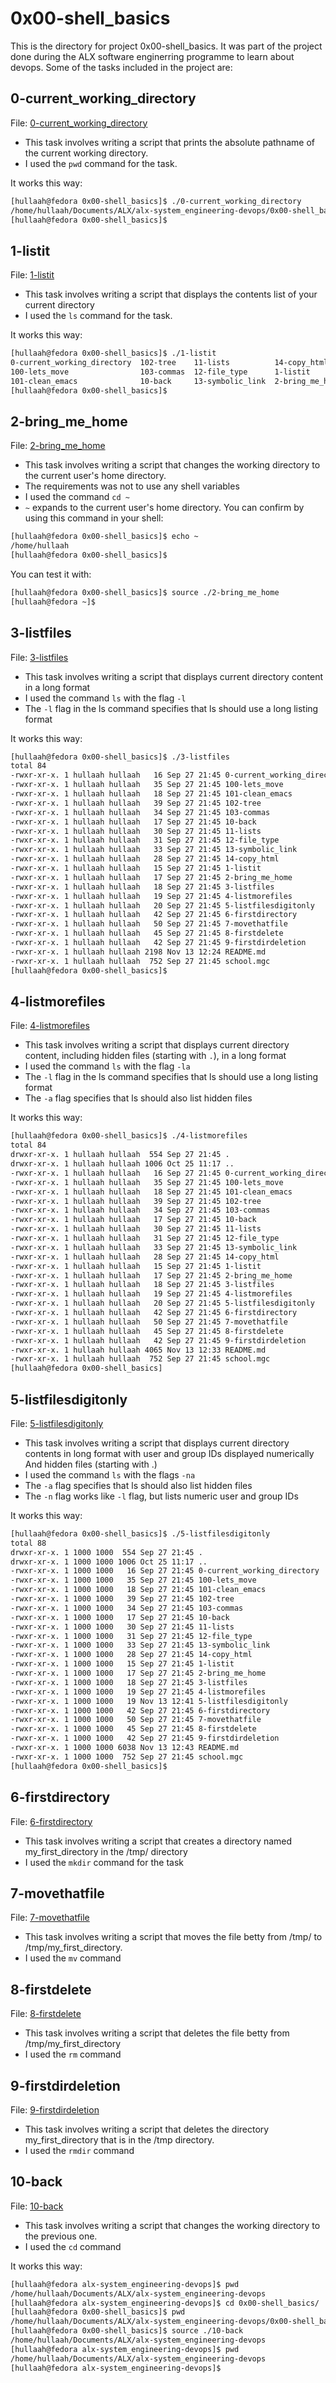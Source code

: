 # 0x00-shell_basics

This is the directory for project 0x00-shell_basics. It was part of the project done during the ALX software enginerring programme to learn about devops.
Some of the tasks included in the project are:

## 0-current_working_directory

File: [0-current_working_directory](0-current_working_directory)

- This task involves writing a script that prints the absolute pathname of the current working directory.
- I used the ```pwd``` command for the task.

It works this way:

```bash
[hullaah@fedora 0x00-shell_basics]$ ./0-current_working_directory 
/home/hullaah/Documents/ALX/alx-system_engineering-devops/0x00-shell_basics
[hullaah@fedora 0x00-shell_basics]$
```

## 1-listit

File: [1-listit](1-listit)

- This task involves writing a script that displays the contents list of your current directory
- I used the ```ls``` command for the task.

It works this way:

```bash
[hullaah@fedora 0x00-shell_basics]$ ./1-listit 
0-current_working_directory  102-tree    11-lists          14-copy_html     3-listfiles           6-firstdirectory  9-firstdirdeletion
100-lets_move                103-commas  12-file_type      1-listit         4-listmorefiles       7-movethatfile    README.md
101-clean_emacs              10-back     13-symbolic_link  2-bring_me_home  5-listfilesdigitonly  8-firstdelete     school.mgc
[hullaah@fedora 0x00-shell_basics]$ 
```

## 2-bring_me_home

File: [2-bring_me_home](2-bring_me_home)

- This task involves writing a script that changes the working directory to the current user's home directory.
- The requirements was not to use any shell variables
- I used the command ```cd ~```
- ```~``` expands to the current user's home directory. You can confirm by using this command in your shell:

```bash
[hullaah@fedora 0x00-shell_basics]$ echo ~
/home/hullaah
[hullaah@fedora 0x00-shell_basics]$ 
```

You can test it with:

```bash
[hullaah@fedora 0x00-shell_basics]$ source ./2-bring_me_home 
[hullaah@fedora ~]$
```

## 3-listfiles

File: [3-listfiles](3-listfiles)

- This task involves writing a script that displays current directory content in a long format
- I used the command ```ls``` with the flag ```-l```
- The ```-l``` flag in the ls command specifies that ls should use a long listing format

It works this way:

```bash
[hullaah@fedora 0x00-shell_basics]$ ./3-listfiles 
total 84
-rwxr-xr-x. 1 hullaah hullaah   16 Sep 27 21:45 0-current_working_directory
-rwxr-xr-x. 1 hullaah hullaah   35 Sep 27 21:45 100-lets_move
-rwxr-xr-x. 1 hullaah hullaah   18 Sep 27 21:45 101-clean_emacs
-rwxr-xr-x. 1 hullaah hullaah   39 Sep 27 21:45 102-tree
-rwxr-xr-x. 1 hullaah hullaah   34 Sep 27 21:45 103-commas
-rwxr-xr-x. 1 hullaah hullaah   17 Sep 27 21:45 10-back
-rwxr-xr-x. 1 hullaah hullaah   30 Sep 27 21:45 11-lists
-rwxr-xr-x. 1 hullaah hullaah   31 Sep 27 21:45 12-file_type
-rwxr-xr-x. 1 hullaah hullaah   33 Sep 27 21:45 13-symbolic_link
-rwxr-xr-x. 1 hullaah hullaah   28 Sep 27 21:45 14-copy_html
-rwxr-xr-x. 1 hullaah hullaah   15 Sep 27 21:45 1-listit
-rwxr-xr-x. 1 hullaah hullaah   17 Sep 27 21:45 2-bring_me_home
-rwxr-xr-x. 1 hullaah hullaah   18 Sep 27 21:45 3-listfiles
-rwxr-xr-x. 1 hullaah hullaah   19 Sep 27 21:45 4-listmorefiles
-rwxr-xr-x. 1 hullaah hullaah   20 Sep 27 21:45 5-listfilesdigitonly
-rwxr-xr-x. 1 hullaah hullaah   42 Sep 27 21:45 6-firstdirectory
-rwxr-xr-x. 1 hullaah hullaah   50 Sep 27 21:45 7-movethatfile
-rwxr-xr-x. 1 hullaah hullaah   45 Sep 27 21:45 8-firstdelete
-rwxr-xr-x. 1 hullaah hullaah   42 Sep 27 21:45 9-firstdirdeletion
-rwxr-xr-x. 1 hullaah hullaah 2198 Nov 13 12:24 README.md
-rwxr-xr-x. 1 hullaah hullaah  752 Sep 27 21:45 school.mgc
[hullaah@fedora 0x00-shell_basics]$
```

## 4-listmorefiles

File: [4-listmorefiles](4-listmorefiles)

- This task involves writing a script that displays current directory content, including hidden files (starting with `.`), in a long format
- I used the command ```ls``` with the flag ```-la```
- The ```-l``` flag in the ls command specifies that ls should use a long listing format
- The `-a` flag specifies that ls should also list hidden files

It works this way:

```bash
[hullaah@fedora 0x00-shell_basics]$ ./4-listmorefiles 
total 84
drwxr-xr-x. 1 hullaah hullaah  554 Sep 27 21:45 .
drwxr-xr-x. 1 hullaah hullaah 1006 Oct 25 11:17 ..
-rwxr-xr-x. 1 hullaah hullaah   16 Sep 27 21:45 0-current_working_directory
-rwxr-xr-x. 1 hullaah hullaah   35 Sep 27 21:45 100-lets_move
-rwxr-xr-x. 1 hullaah hullaah   18 Sep 27 21:45 101-clean_emacs
-rwxr-xr-x. 1 hullaah hullaah   39 Sep 27 21:45 102-tree
-rwxr-xr-x. 1 hullaah hullaah   34 Sep 27 21:45 103-commas
-rwxr-xr-x. 1 hullaah hullaah   17 Sep 27 21:45 10-back
-rwxr-xr-x. 1 hullaah hullaah   30 Sep 27 21:45 11-lists
-rwxr-xr-x. 1 hullaah hullaah   31 Sep 27 21:45 12-file_type
-rwxr-xr-x. 1 hullaah hullaah   33 Sep 27 21:45 13-symbolic_link
-rwxr-xr-x. 1 hullaah hullaah   28 Sep 27 21:45 14-copy_html
-rwxr-xr-x. 1 hullaah hullaah   15 Sep 27 21:45 1-listit
-rwxr-xr-x. 1 hullaah hullaah   17 Sep 27 21:45 2-bring_me_home
-rwxr-xr-x. 1 hullaah hullaah   18 Sep 27 21:45 3-listfiles
-rwxr-xr-x. 1 hullaah hullaah   19 Sep 27 21:45 4-listmorefiles
-rwxr-xr-x. 1 hullaah hullaah   20 Sep 27 21:45 5-listfilesdigitonly
-rwxr-xr-x. 1 hullaah hullaah   42 Sep 27 21:45 6-firstdirectory
-rwxr-xr-x. 1 hullaah hullaah   50 Sep 27 21:45 7-movethatfile
-rwxr-xr-x. 1 hullaah hullaah   45 Sep 27 21:45 8-firstdelete
-rwxr-xr-x. 1 hullaah hullaah   42 Sep 27 21:45 9-firstdirdeletion
-rwxr-xr-x. 1 hullaah hullaah 4065 Nov 13 12:33 README.md
-rwxr-xr-x. 1 hullaah hullaah  752 Sep 27 21:45 school.mgc
[hullaah@fedora 0x00-shell_basics]
```

## 5-listfilesdigitonly

File: [5-listfilesdigitonly](5-listfilesdigitonly)

- This task involves writing a script that displays current directory contents in long format with user and group IDs displayed numerically And hidden files (starting with .)
- I used the command `ls` with the flags `-na`
- The `-a` flag specifies that ls should also list hidden files
- The `-n` flag works like `-l` flag, but lists numeric user and group IDs

It works this way:

```bash
[hullaah@fedora 0x00-shell_basics]$ ./5-listfilesdigitonly 
total 88
drwxr-xr-x. 1 1000 1000  554 Sep 27 21:45 .
drwxr-xr-x. 1 1000 1000 1006 Oct 25 11:17 ..
-rwxr-xr-x. 1 1000 1000   16 Sep 27 21:45 0-current_working_directory
-rwxr-xr-x. 1 1000 1000   35 Sep 27 21:45 100-lets_move
-rwxr-xr-x. 1 1000 1000   18 Sep 27 21:45 101-clean_emacs
-rwxr-xr-x. 1 1000 1000   39 Sep 27 21:45 102-tree
-rwxr-xr-x. 1 1000 1000   34 Sep 27 21:45 103-commas
-rwxr-xr-x. 1 1000 1000   17 Sep 27 21:45 10-back
-rwxr-xr-x. 1 1000 1000   30 Sep 27 21:45 11-lists
-rwxr-xr-x. 1 1000 1000   31 Sep 27 21:45 12-file_type
-rwxr-xr-x. 1 1000 1000   33 Sep 27 21:45 13-symbolic_link
-rwxr-xr-x. 1 1000 1000   28 Sep 27 21:45 14-copy_html
-rwxr-xr-x. 1 1000 1000   15 Sep 27 21:45 1-listit
-rwxr-xr-x. 1 1000 1000   17 Sep 27 21:45 2-bring_me_home
-rwxr-xr-x. 1 1000 1000   18 Sep 27 21:45 3-listfiles
-rwxr-xr-x. 1 1000 1000   19 Sep 27 21:45 4-listmorefiles
-rwxr-xr-x. 1 1000 1000   19 Nov 13 12:41 5-listfilesdigitonly
-rwxr-xr-x. 1 1000 1000   42 Sep 27 21:45 6-firstdirectory
-rwxr-xr-x. 1 1000 1000   50 Sep 27 21:45 7-movethatfile
-rwxr-xr-x. 1 1000 1000   45 Sep 27 21:45 8-firstdelete
-rwxr-xr-x. 1 1000 1000   42 Sep 27 21:45 9-firstdirdeletion
-rwxr-xr-x. 1 1000 1000 6038 Nov 13 12:43 README.md
-rwxr-xr-x. 1 1000 1000  752 Sep 27 21:45 school.mgc
[hullaah@fedora 0x00-shell_basics]$
```

## 6-firstdirectory

File: [6-firstdirectory](6-firstdirectory)

- This task involves writing a script that creates a directory named my_first_directory in the /tmp/ directory
- I used the `mkdir` command for the task

## 7-movethatfile

File: [7-movethatfile](7-movethatfile)

- This task involves writing a script that moves the file betty from /tmp/ to /tmp/my_first_directory.
- I used the `mv` command

## 8-firstdelete

File: [8-firstdelete](8-firstdelete)

- This task involves writing a script that deletes the file betty from /tmp/my_first_directory
- I used the `rm` command

## 9-firstdirdeletion

File: [9-firstdirdeletion](9-firstdirdeletion)

- This task involves writing a script that deletes the directory my_first_directory that is in the /tmp directory.
- I used the `rmdir` command

## 10-back

File: [10-back](10-back)

- This task involves writing a script that changes the working directory to the previous one.
- I used the `cd` command

It works this way:

```bash
[hullaah@fedora alx-system_engineering-devops]$ pwd
/home/hullaah/Documents/ALX/alx-system_engineering-devops
[hullaah@fedora alx-system_engineering-devops]$ cd 0x00-shell_basics/
[hullaah@fedora 0x00-shell_basics]$ pwd
/home/hullaah/Documents/ALX/alx-system_engineering-devops/0x00-shell_basics
[hullaah@fedora 0x00-shell_basics]$ source ./10-back 
/home/hullaah/Documents/ALX/alx-system_engineering-devops
[hullaah@fedora alx-system_engineering-devops]$ pwd
/home/hullaah/Documents/ALX/alx-system_engineering-devops
[hullaah@fedora alx-system_engineering-devops]$
```
